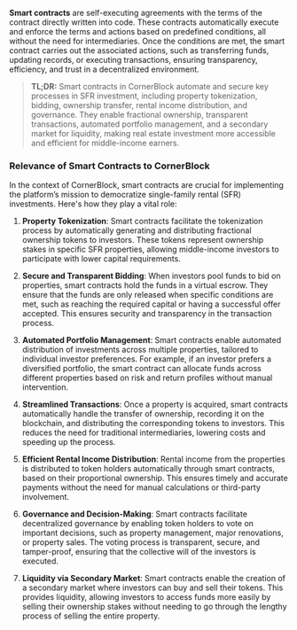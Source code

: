 **Smart contracts** are self-executing agreements with the terms of the contract directly written into code. These contracts automatically execute and enforce the terms and actions based on predefined conditions, all without the need for intermediaries. Once the conditions are met, the smart contract carries out the associated actions, such as transferring funds, updating records, or executing transactions, ensuring transparency, efficiency, and trust in a decentralized environment.

>**TL;DR:** Smart contracts in CornerBlock automate and secure key processes in SFR investment, including property tokenization, bidding, ownership transfer, rental income distribution, and governance. They enable fractional ownership, transparent transactions, automated portfolio management, and a secondary market for liquidity, making real estate investment more accessible and efficient for middle-income earners.

### Relevance of Smart Contracts to CornerBlock

In the context of CornerBlock, smart contracts are crucial for implementing the platform’s mission to democratize single-family rental (SFR) investments. Here's how they play a vital role:

1. **Property Tokenization**: Smart contracts facilitate the tokenization process by automatically generating and distributing fractional ownership tokens to investors. These tokens represent ownership stakes in specific SFR properties, allowing middle-income investors to participate with lower capital requirements.

2. **Secure and Transparent Bidding**: When investors pool funds to bid on properties, smart contracts hold the funds in a virtual escrow. They ensure that the funds are only released when specific conditions are met, such as reaching the required capital or having a successful offer accepted. This ensures security and transparency in the transaction process.

3. **Automated Portfolio Management**: Smart contracts enable automated distribution of investments across multiple properties, tailored to individual investor preferences. For example, if an investor prefers a diversified portfolio, the smart contract can allocate funds across different properties based on risk and return profiles without manual intervention.

4. **Streamlined Transactions**: Once a property is acquired, smart contracts automatically handle the transfer of ownership, recording it on the blockchain, and distributing the corresponding tokens to investors. This reduces the need for traditional intermediaries, lowering costs and speeding up the process.

5. **Efficient Rental Income Distribution**: Rental income from the properties is distributed to token holders automatically through smart contracts, based on their proportional ownership. This ensures timely and accurate payments without the need for manual calculations or third-party involvement.

6. **Governance and Decision-Making**: Smart contracts facilitate decentralized governance by enabling token holders to vote on important decisions, such as property management, major renovations, or property sales. The voting process is transparent, secure, and tamper-proof, ensuring that the collective will of the investors is executed.

7. **Liquidity via Secondary Market**: Smart contracts enable the creation of a secondary market where investors can buy and sell their tokens. This provides liquidity, allowing investors to access funds more easily by selling their ownership stakes without needing to go through the lengthy process of selling the entire property.